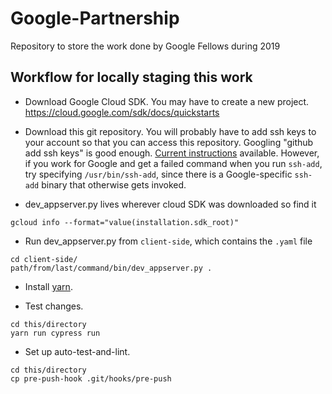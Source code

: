 # Google-Partnership
Repository to store the work done by Google Fellows during 2019 

## Workflow for locally staging this work
* Download Google Cloud SDK. You may have to create a new project.
https://cloud.google.com/sdk/docs/quickstarts

* Download this git repository. You will probably have to add ssh keys to your
account so that you can access this repository. Googling "github add ssh keys"
is good enough. [Current instructions](https://help.github.com/en/articles/generating-a-new-ssh-key-and-adding-it-to-the-ssh-agent)
available. However, if you work for Google and get a failed command when you run
`ssh-add`, try specifying `/usr/bin/ssh-add`, since there is a Google-specific
`ssh-add` binary that otherwise gets invoked.

* dev_appserver.py lives wherever cloud SDK was downloaded so find it

```shell
gcloud info --format="value(installation.sdk_root)"

```

* Run dev_appserver.py from `client-side`, which contains the `.yaml` file

```shell
cd client-side/
path/from/last/command/bin/dev_appserver.py .
```

* Install [yarn](http://yarnpkg.com/).

* Test changes.

```shell
cd this/directory
yarn run cypress run
```

* Set up auto-test-and-lint.

```shell
cd this/directory
cp pre-push-hook .git/hooks/pre-push
```

